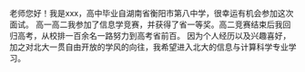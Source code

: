 老师您好！我是xxx，高中毕业自湖南省衡阳市第八中学，很幸运有机会参加这次面试。
高一高二我参加了信息学竞赛，并获得了省一等奖。高二竞赛结束后我回归高考，从校排一百余名一路努力到高考省前百。
因为个人经历以及兴趣喜好，加之对北大一贯自由开放的学风的向往，我希望进入北大的信息与计算科学专业学习。
